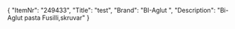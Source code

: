{
  "ItemNr": "249433",
  "Title": "test",
  "Brand": "BI-Aglut ",
  "Description": "Bi-Aglut pasta Fusilli,skruvar"
}